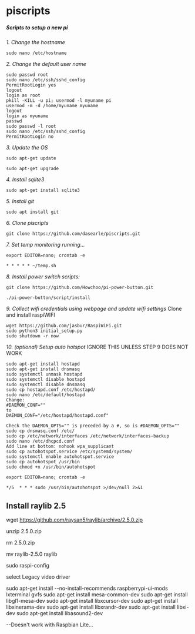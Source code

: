 # piscripts
##### Scripts to setup a new pi
*1. Change the hostname*
```
sudo nano /etc/hostname
```
*2. Change the default user name*
```
sudo passwd root
sudo nano /etc/ssh/sshd_config
PermitRootLogin yes
logout
login as root
pkill -KILL -u pi; usermod -l myuname pi
usermod -m -d /home/myuname myuname
logout
login as myuname
passwd
sudo passwd -l root
sudo nano /etc/ssh/sshd_config
PermitRootLogin no
```
*3. Update the OS*
```
sudo apt-get update

sudo apt-get upgrade
```
*4. Install sqlite3*
```
sudo apt-get install sqlite3
```
*5. Install git*
```
sudo apt install git
```
*6. Clone piscripts*
```
git clone https://github.com/dasearle/piscripts.git
```
*7. Set temp monitoring running...*
```
export EDITOR=nano; crontab -e

* * * * * ~/temp.sh
```

*8. Install power switch scripts:*
```
git clone https://github.com/Howchoo/pi-power-button.git

./pi-power-button/script/install
```
*9. Collect wifi credentials using webpage and update wifi settings*
Clone and install raspiWIFI
```
wget https://github.com/jasbur/RaspiWiFi.git
sudo python3 initial_setup.py
sudo shutdown -r now
```

*10. (optional) Setup auto hotspot*
IGNORE THIS UNLESS STEP 9 DOES NOT WORK
```
sudo apt-get install hostapd
sudo apt-get install dnsmasq
sudo systemctl unmask hostapd
sudo systemctl disable hostapd
sudo systemctl disable dnsmasq
sudo cp hostapd.conf /etc/hostapd/
sudo nano /etc/default/hostapd
Change:
#DAEMON_CONF=""
to
DAEMON_CONF="/etc/hostapd/hostapd.conf"

Check the DAEMON_OPTS="" is preceded by a #, so is #DAEMON_OPTS=""
sudo cp dnsmasq.conf /etc/
sudo cp /etc/network/interfaces /etc/network/interfaces-backup
sudo nano /etc/dhcpcd.conf
Add line at bottom: nohook wpa_supplicant
sudo cp autohotspot.service /etc/systemd/system/
sudo systemctl enable autohotspot.service
sudo cp autohotspot /usr/bin
sudo chmod +x /usr/bin/autohotspot

export EDITOR=nano; crontab -e

*/5  * * * sudo /usr/bin/autohotspot >/dev/null 2>&1

```

## Install raylib 2.5

wget https://github.com/raysan5/raylib/archive/2.5.0.zip

unzip 2.5.0.zip

rm 2.5.0.zip

mv raylib-2.5.0 raylib

sudo raspi-config

select Legacy video driver

sudo apt-get install --no-install-recommends raspberrypi-ui-mods lxterminal gvfs
sudo apt-get install mesa-common-dev
sudo apt-get install libgl1-mesa-dev
sudo apt-get install libxcursor-dev
sudo apt-get install libxinerama-dev
sudo apt-get install libxrandr-dev
sudo apt-get install libxi-dev
sudo apt-get install libasound2-dev

--Doesn't work with Raspbian Lite...





